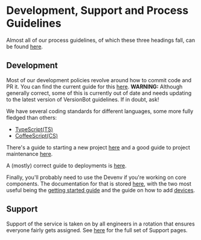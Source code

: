 # Development, Support and Process Guidelines

Almost all of our process guidelines, of which these three headings fall, can be found [here](https://github.com/balena-io/process).

## Development

Most of our development policies revolve around how to commit code and PR it. You can find the current guide for this [here](https://github.com/balena-io/process/blob/master/process/Commit_and_PR_Guidelines.md). **WARNING:** Although generally correct, some of this is currently out of date and needs updating to the latest version of VersionBot guidelines. If in doubt, ask!

We have several coding standards for different languages, some more fully fledged than others:

* [TypeScript(TS)](https://github.com/balena-io/process/blob/master/process/TypeScript_Coding_Guide.md)
* [CoffeeScript(CS)](https://github.com/balena-io/process/blob/master/process/coffeescript-coding-standards.md)

There's a guide to starting a new project [here](https://github.com/balena-io/process/blob/master/process/starting-a-new-project.md) and a good guide to project maintenance [here](https://github.com/balena-io/process/blob/master/process/maintaining-a-project.md).

A (mostly) correct guide to deployments is [here](https://github.com/balena-io/process/blob/master/process/starting-a-new-project.md).

Finally, you'll probably need to use the Devenv if you're working on core components. The documentation for that is stored [here](https://github.com/balena-io/process/tree/master/process/devenv), with the two most useful being the [getting started guide](https://github.com/balena-io/process/blob/master/process/devenv/setting-up-the-development-environment.md) and the guide on how to add [devices](https://github.com/balena-io/process/blob/master/process/devenv/devices.md).

## Support

Support of the service is taken on by all engineers in a rotation that ensures everyone fairly gets assigned. See [here](https://github.com/balena-io/process/tree/master/process/support) for the full set of Support pages.
